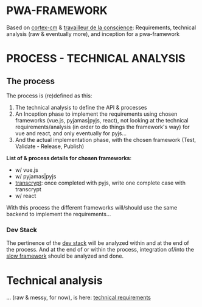 PWA-FRAMEWORK
=============
Based on <a href="https://bit.ly/cortex-cm" target="_blank">cortex-cm</a> &amp; <a href="bit.ly/travailleur-de-la-conscience" target="_blank">travailleur de la conscience</a>: Requirements, technical analysis (raw &amp; eventually more), and inception for a pwa-framework



PROCESS - TECHNICAL ANALYSIS
============================

## The process
The process is (re)defined as this:
1.  The technical analysis to define the API & processes
2.  An Inception phase to implement the requirements using chosen frameworks (vue.js, pyjamas|pyjs, react), not looking at the technical requirements/analysis (in order to do things the framework's way) for vue and react, and only eventually for pyjs...
3.  And the actual implementation phase, with the chosen framework (Test, Validate - Release, Publish)

**List of & process details for chosen frameworks**:
-   w/ vue.js
-   w/ pyjamas|pyjs
-   [transcrypt]\: once completed with pyjs, write one complete case with transcrypt
-   w/ react

With this process the different frameworks will/should use the same backend to implement the requirements...

### Dev Stack
The pertinence of the [dev stack] will be analyzed within and at the end of the process.
And at the end of or within the process, integration of/into the [slow framework][dev stack] should be analyzed and done.




# Technical analysis
 ... (raw &amp; messy, for now), is here: [technical requirements]


[technical requirements]: https://github.com/molhokwai/pwa-framework/tree/master/technical.md
[dev stack]: https://github.com/molhokwai/pwa-framework/tree/master/dev-stack.md
[transcrypt]: http://transcrypt.org/
